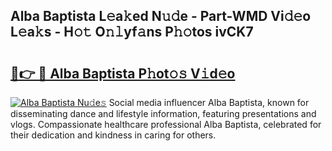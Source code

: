 ## Alba Baptista L𝚎a𝚔ed N𝚞𝚍e - Part-WMD Vi𝚍𝚎o L𝚎a𝚔s - H𝚘𝚝 O𝚗𝚕yf𝚊ns P𝚑𝚘tos ivCK7

# <h2><a href="http://kf407zb.oniu.top/?m=Alba+Baptista">🔗👉 🔴 Alba Baptista P𝚑ot𝚘𝚜 V𝚒d𝚎o</a></h2>

[![Alba Baptista Nu𝚍e𝚜](https://i.imgur.com/0qMVB7G.gif)](http://kf407zb.oniu.top/?m=Alba+Baptista)
Social media influencer Alba Baptista, known for disseminating dance and lifestyle information, featuring presentations and vlogs. Compassionate healthcare professional Alba Baptista, celebrated for their dedication and kindness in caring for others.  
